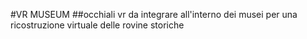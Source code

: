 #VR MUSEUM
##occhiali vr da integrare all'interno dei musei per una ricostruzione virtuale delle rovine storiche
